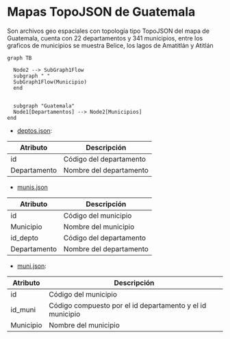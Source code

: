 # Mapas TopoJSON de Guatemala

Son archivos geo espaciales con topología tipo TopoJSON del mapa de Guatemala, cuenta con 22 departamentos y 341 municipios, entre los graficos de municipios se muestra Belice, los lagos de Amatitlán y Atitlán

```mermaid
graph TB

  Node2 --> SubGraph1Flow
  subgraph " "
  SubGraph1Flow(Municipio)
  end


  subgraph "Guatemala"
  Node1[Departamentos] --> Node2[Municipios]
end
```

* [deptos.json](https://raw.githubusercontent.com/minfin-bi/mapas/main/deptos.json): 

<div align="center">

|Atributo|Descripción|
|-|-|
|id|Código del departamento|
|Departamento|Nombre del departamento|
  
</div>

* [munis.json](https://raw.githubusercontent.com/minfin-bi/mapas/main/munis.json)

<div align="center">

|Atributo|Descripción|
|-|-|
|id|Código del municipio|
|Municipio|Nombre del municipio|
|id_depto|Código del departamento|
|Departamento|Nombre del departamento|

</div>

* [muni.json](https://raw.githubusercontent.com/minfin-bi/mapas/main/munis.json):

<div align="center">

|Atributo|Descripción|
|-|-|
|id|Código del municipio|
|id_muni|Código compuesto por el id departamento y el id municipio|
|Municipio|Nombre del municipio|

</div>


